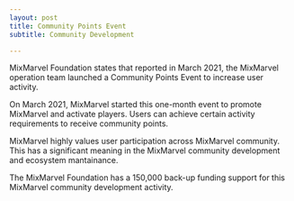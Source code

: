 ```yaml
---
layout: post
title: Community Points Event
subtitle: Community Development 

---
```


MixMarvel Foundation states that reported in March 2021, the MixMarvel operation team launched a Community Points Event to increase user activity. 

On March 2021, MixMarvel started this one-month event to promote MixMarvel and activate players.  Users can achieve certain activity requirements to receive community points. 

MixMarvel highly values user participation across MixMarvel community. This has a significant meaning in the MixMarvel community development and ecosystem mantainance. 

The MixMarvel Foundation has a 150,000 back-up funding support for this MixMarvel community development activity. 

